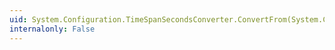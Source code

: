 ```yaml
---
uid: System.Configuration.TimeSpanSecondsConverter.ConvertFrom(System.ComponentModel.ITypeDescriptorContext,System.Globalization.CultureInfo,System.Object)
internalonly: False
---
```

